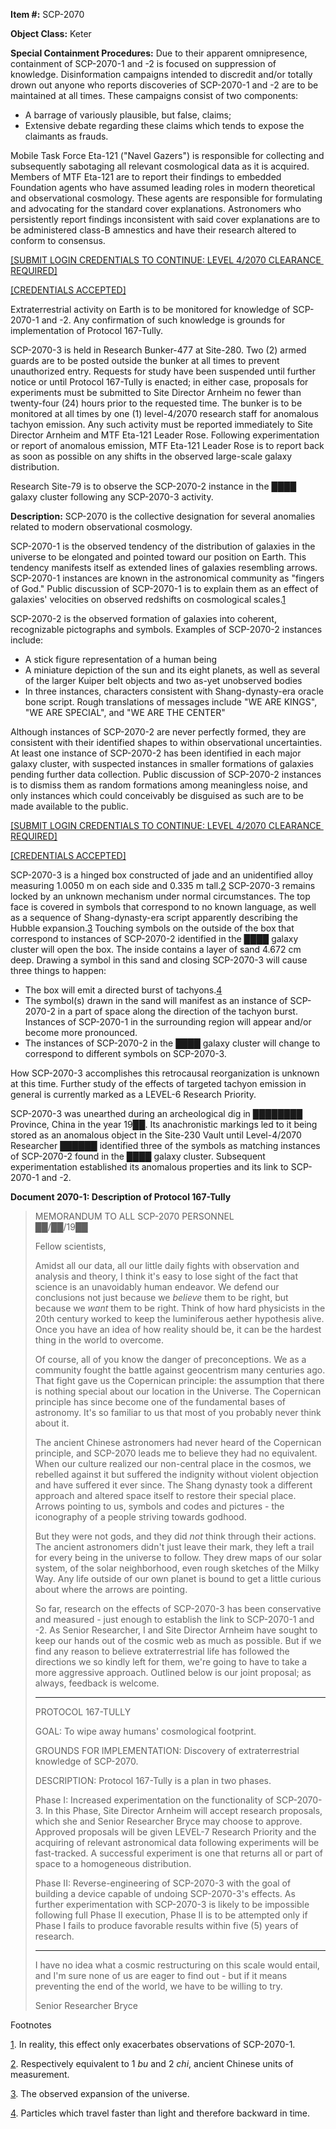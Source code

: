 **Item #:** SCP-2070

**Object Class:** Keter

**Special Containment Procedures:** Due to their apparent omnipresence, containment of SCP-2070-1 and -2 is focused on suppression of knowledge. Disinformation campaigns intended to discredit and/or totally drown out anyone who reports discoveries of SCP-2070-1 and -2 are to be maintained at all times. These campaigns consist of two components:

*   A barrage of variously plausible, but false, claims;
*   Extensive debate regarding these claims which tends to expose the claimants as frauds.

Mobile Task Force Eta-121 ("Navel Gazers") is responsible for collecting and subsequently sabotaging all relevant cosmological data as it is acquired. Members of MTF Eta-121 are to report their findings to embedded Foundation agents who have assumed leading roles in modern theoretical and observational cosmology. These agents are responsible for formulating and advocating for the standard cover explanations. Astronomers who persistently report findings inconsistent with said cover explanations are to be administered class-B amnestics and have their research altered to conform to consensus.

[\[SUBMIT LOGIN CREDENTIALS TO CONTINUE: LEVEL 4/2070 CLEARANCE REQUIRED\]](javascript:;)

[\[CREDENTIALS ACCEPTED\]](javascript:;)

Extraterrestrial activity on Earth is to be monitored for knowledge of SCP-2070-1 and -2. Any confirmation of such knowledge is grounds for implementation of Protocol 167-Tully.

SCP-2070-3 is held in Research Bunker-477 at Site-280. Two (2) armed guards are to be posted outside the bunker at all times to prevent unauthorized entry. Requests for study have been suspended until further notice or until Protocol 167-Tully is enacted; in either case, proposals for experiments must be submitted to Site Director Arnheim no fewer than twenty-four (24) hours prior to the requested time. The bunker is to be monitored at all times by one (1) level-4/2070 research staff for anomalous tachyon emission. Any such activity must be reported immediately to Site Director Arnheim and MTF Eta-121 Leader Rose. Following experimentation or report of anomalous emission, MTF Eta-121 Leader Rose is to report back as soon as possible on any shifts in the observed large-scale galaxy distribution.

Research Site-79 is to observe the SCP-2070-2 instance in the ████ galaxy cluster following any SCP-2070-3 activity.

**Description:** SCP-2070 is the collective designation for several anomalies related to modern observational cosmology.

SCP-2070-1 is the observed tendency of the distribution of galaxies in the universe to be elongated and pointed toward our position on Earth. This tendency manifests itself as extended lines of galaxies resembling arrows. SCP-2070-1 instances are known in the astronomical community as "fingers of God." Public discussion of SCP-2070-1 is to explain them as an effect of galaxies' velocities on observed redshifts on cosmological scales.[1](javascript:;)

SCP-2070-2 is the observed formation of galaxies into coherent, recognizable pictographs and symbols. Examples of SCP-2070-2 instances include:

*   A stick figure representation of a human being
*   A miniature depiction of the sun and its eight planets, as well as several of the larger Kuiper belt objects and two as-yet unobserved bodies
*   In three instances, characters consistent with Shang-dynasty-era oracle bone script. Rough translations of messages include "WE ARE KINGS", "WE ARE SPECIAL", and "WE ARE THE CENTER"

Although instances of SCP-2070-2 are never perfectly formed, they are consistent with their identified shapes to within observational uncertainties. At least one instance of SCP-2070-2 has been identified in each major galaxy cluster, with suspected instances in smaller formations of galaxies pending further data collection. Public discussion of SCP-2070-2 instances is to dismiss them as random formations among meaningless noise, and only instances which could conceivably be disguised as such are to be made available to the public.

[\[SUBMIT LOGIN CREDENTIALS TO CONTINUE: LEVEL 4/2070 CLEARANCE REQUIRED\]](javascript:;)

[\[CREDENTIALS ACCEPTED\]](javascript:;)

SCP-2070-3 is a hinged box constructed of jade and an unidentified alloy measuring 1.0050 m on each side and 0.335 m tall.[2](javascript:;) SCP-2070-3 remains locked by an unknown mechanism under normal circumstances. The top face is covered in symbols that correspond to no known language, as well as a sequence of Shang-dynasty-era script apparently describing the Hubble expansion.[3](javascript:;) Touching symbols on the outside of the box that correspond to instances of SCP-2070-2 identified in the ████ galaxy cluster will open the box. The inside contains a layer of sand 4.672 cm deep. Drawing a symbol in this sand and closing SCP-2070-3 will cause three things to happen:

*   The box will emit a directed burst of tachyons.[4](javascript:;)
*   The symbol(s) drawn in the sand will manifest as an instance of SCP-2070-2 in a part of space along the direction of the tachyon burst. Instances of SCP-2070-1 in the surrounding region will appear and/or become more pronounced.
*   The instances of SCP-2070-2 in the ████ galaxy cluster will change to correspond to different symbols on SCP-2070-3.

How SCP-2070-3 accomplishes this retrocausal reorganization is unknown at this time. Further study of the effects of targeted tachyon emission in general is currently marked as a LEVEL-6 Research Priority.

SCP-2070-3 was unearthed during an archeological dig in ████████ Province, China in the year 19██. Its anachronistic markings led to it being stored as an anomalous object in the Site-230 Vault until Level-4/2070 Researcher ██████ identified three of the symbols as matching instances of SCP-2070-2 found in the ████ galaxy cluster. Subsequent experimentation established its anomalous properties and its link to SCP-2070-1 and -2.

**Document 2070-1: Description of Protocol 167-Tully**

> MEMORANDUM TO ALL SCP-2070 PERSONNEL  
> ██/██/19██
> 
>   
> Fellow scientists,  
>   
> Amidst all our data, all our little daily fights with observation and analysis and theory, I think it's easy to lose sight of the fact that science is an unavoidably human endeavor. We defend our conclusions not just because we _believe_ them to be right, but because we _want_ them to be right. Think of how hard physicists in the 20th century worked to keep the luminiferous aether hypothesis alive. Once you have an idea of how reality should be, it can be the hardest thing in the world to overcome.
> 
> Of course, all of you know the danger of preconceptions. We as a community fought the battle against geocentrism many centuries ago. That fight gave us the Copernican principle: the assumption that there is nothing special about our location in the Universe. The Copernican principle has since become one of the fundamental bases of astronomy. It's so familiar to us that most of you probably never think about it.
> 
> The ancient Chinese astronomers had never heard of the Copernican principle, and SCP-2070 leads me to believe they had no equivalent. When our culture realized our non-central place in the cosmos, we rebelled against it but suffered the indignity without violent objection and have suffered it ever since. The Shang dynasty took a different approach and altered space itself to restore their special place. Arrows pointing to us, symbols and codes and pictures - the iconography of a people striving towards godhood.
> 
> But they were not gods, and they did _not_ think through their actions. The ancient astronomers didn't just leave their mark, they left a trail for every being in the universe to follow. They drew maps of our solar system, of the solar neighborhood, even rough sketches of the Milky Way. Any life outside of our own planet is bound to get a little curious about where the arrows are pointing.
> 
> So far, research on the effects of SCP-2070-3 has been conservative and measured - just enough to establish the link to SCP-2070-1 and -2. As Senior Researcher, I and Site Director Arnheim have sought to keep our hands out of the cosmic web as much as possible. But if we find any reason to believe extraterrestrial life has followed the directions we so kindly left for them, we're going to have to take a more aggressive approach. Outlined below is our joint proposal; as always, feedback is welcome.
> 
> * * *
> 
> PROTOCOL 167-TULLY
> 
> GOAL: To wipe away humans' cosmological footprint.
> 
> GROUNDS FOR IMPLEMENTATION: Discovery of extraterrestrial knowledge of SCP-2070.
> 
> DESCRIPTION: Protocol 167-Tully is a plan in two phases.
> 
> Phase I: Increased experimentation on the functionality of SCP-2070-3. In this Phase, Site Director Arnheim will accept research proposals, which she and Senior Researcher Bryce may choose to approve. Approved proposals will be given LEVEL-7 Research Priority and the acquiring of relevant astronomical data following experiments will be fast-tracked. A successful experiment is one that returns all or part of space to a homogeneous distribution.
> 
> Phase II: Reverse-engineering of SCP-2070-3 with the goal of building a device capable of undoing SCP-2070-3's effects. As further experimentation with SCP-2070-3 is likely to be impossible following full Phase II execution, Phase II is to be attempted only if Phase I fails to produce favorable results within five (5) years of research.
> 
> * * *
> 
> I have no idea what a cosmic restructuring on this scale would entail, and I'm sure none of us are eager to find out - but if it means preventing the end of the world, we have to be willing to try.  
>   
> Senior Researcher Bryce  

Footnotes

[1](javascript:;). In reality, this effect only exacerbates observations of SCP-2070-1.

[2](javascript:;). Respectively equivalent to 1 _bu_ and 2 _chi_, ancient Chinese units of measurement.

[3](javascript:;). The observed expansion of the universe.

[4](javascript:;). Particles which travel faster than light and therefore backward in time.